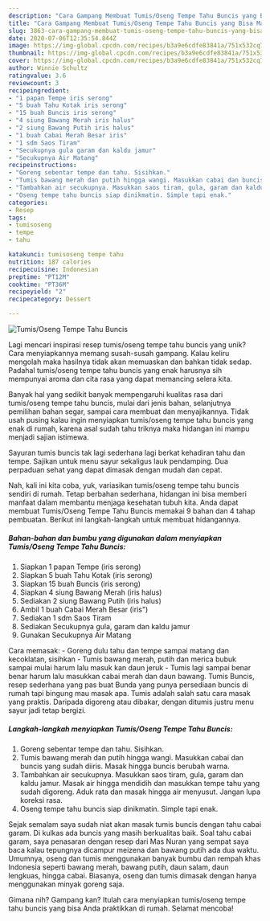 ```yaml
---
description: "Cara Gampang Membuat Tumis/Oseng Tempe Tahu Buncis yang Bisa Manjain Lidah"
title: "Cara Gampang Membuat Tumis/Oseng Tempe Tahu Buncis yang Bisa Manjain Lidah"
slug: 3863-cara-gampang-membuat-tumis-oseng-tempe-tahu-buncis-yang-bisa-manjain-lidah
date: 2020-07-06T12:35:54.844Z
image: https://img-global.cpcdn.com/recipes/b3a9e6cdfe83841a/751x532cq70/tumisoseng-tempe-tahu-buncis-foto-resep-utama.jpg
thumbnail: https://img-global.cpcdn.com/recipes/b3a9e6cdfe83841a/751x532cq70/tumisoseng-tempe-tahu-buncis-foto-resep-utama.jpg
cover: https://img-global.cpcdn.com/recipes/b3a9e6cdfe83841a/751x532cq70/tumisoseng-tempe-tahu-buncis-foto-resep-utama.jpg
author: Winnie Schultz
ratingvalue: 3.6
reviewcount: 3
recipeingredient:
- "1 papan Tempe iris serong"
- "5 buah Tahu Kotak iris serong"
- "15 buah Buncis iris serong"
- "4 siung Bawang Merah iris halus"
- "2 siung Bawang Putih iris halus"
- "1 buah Cabai Merah Besar iris"
- "1 sdm Saos Tiram"
- "Secukupnya gula garam dan kaldu jamur"
- "Secukupnya Air Matang"
recipeinstructions:
- "Goreng sebentar tempe dan tahu. Sisihkan."
- "Tumis bawang merah dan putih hingga wangi. Masukkan cabai dan buncis yang sudah diiris. Masak hingga buncis berubah warna."
- "Tambahkan air secukupnya. Masukkan saos tiram, gula, garam dan kaldu jamur. Masak air hingga mendidih dan masukkan tempe tahu yang sudah digoreng. Aduk rata dan masak hingga air menyusut. Jangan lupa koreksi rasa."
- "Oseng tempe tahu buncis siap dinikmatin. Simple tapi enak."
categories:
- Resep
tags:
- tumisoseng
- tempe
- tahu

katakunci: tumisoseng tempe tahu 
nutrition: 187 calories
recipecuisine: Indonesian
preptime: "PT12M"
cooktime: "PT36M"
recipeyield: "2"
recipecategory: Dessert

---
```



![Tumis/Oseng Tempe Tahu Buncis](https://img-global.cpcdn.com/recipes/b3a9e6cdfe83841a/751x532cq70/tumisoseng-tempe-tahu-buncis-foto-resep-utama.jpg)

Lagi mencari inspirasi resep tumis/oseng tempe tahu buncis yang unik? Cara menyiapkannya memang susah-susah gampang. Kalau keliru mengolah maka hasilnya tidak akan memuaskan dan bahkan tidak sedap. Padahal tumis/oseng tempe tahu buncis yang enak harusnya sih mempunyai aroma dan cita rasa yang dapat memancing selera kita.

Banyak hal yang sedikit banyak mempengaruhi kualitas rasa dari tumis/oseng tempe tahu buncis, mulai dari jenis bahan, selanjutnya pemilihan bahan segar, sampai cara membuat dan menyajikannya. Tidak usah pusing kalau ingin menyiapkan tumis/oseng tempe tahu buncis yang enak di rumah, karena asal sudah tahu triknya maka hidangan ini mampu menjadi sajian istimewa.

Sayuran tumis buncis tak lagi sederhana lagi berkat kehadiran tahu dan tempe. Sajikan untuk menu sayur sekaligus lauk pendamping. Dua perpaduan sehat yang dapat dimasak dengan mudah dan cepat.


Nah, kali ini kita coba, yuk, variasikan tumis/oseng tempe tahu buncis sendiri di rumah. Tetap berbahan sederhana, hidangan ini bisa memberi manfaat dalam membantu menjaga kesehatan tubuh kita. Anda dapat membuat Tumis/Oseng Tempe Tahu Buncis memakai 9 bahan dan 4 tahap pembuatan. Berikut ini langkah-langkah untuk membuat hidangannya.

<!--inarticleads1-->

##### Bahan-bahan dan bumbu yang digunakan dalam menyiapkan Tumis/Oseng Tempe Tahu Buncis:

1. Siapkan 1 papan Tempe (iris serong)
1. Siapkan 5 buah Tahu Kotak (iris serong)
1. Siapkan 15 buah Buncis (iris serong)
1. Siapkan 4 siung Bawang Merah (iris halus)
1. Sediakan 2 siung Bawang Putih (iris halus)
1. Ambil 1 buah Cabai Merah Besar (iris&#34;)
1. Sediakan 1 sdm Saos Tiram
1. Sediakan Secukupnya gula, garam dan kaldu jamur
1. Gunakan Secukupnya Air Matang


Cara memasak: - Goreng dulu tahu dan tempe sampai matang dan kecoklatan, sisihkan - Tumis bawang merah, putih dan merica bubuk sampai mulai harum lalu masuk kan daun jeruk - Tumis lagi sampai benar benar harum lalu masukkan cabai merah dan daun bawang. Tumis Buncis, resep sederhana yang pas buat Bunda yang punya persediaan buncis di rumah tapi bingung mau masak apa. Tumis adalah salah satu cara masak yang praktis. Daripada digoreng atau dibakar, dengan ditumis justru menu sayur jadi tetap bergizi. 

<!--inarticleads2-->

##### Langkah-langkah menyiapkan Tumis/Oseng Tempe Tahu Buncis:

1. Goreng sebentar tempe dan tahu. Sisihkan.
1. Tumis bawang merah dan putih hingga wangi. Masukkan cabai dan buncis yang sudah diiris. Masak hingga buncis berubah warna.
1. Tambahkan air secukupnya. Masukkan saos tiram, gula, garam dan kaldu jamur. Masak air hingga mendidih dan masukkan tempe tahu yang sudah digoreng. Aduk rata dan masak hingga air menyusut. Jangan lupa koreksi rasa.
1. Oseng tempe tahu buncis siap dinikmatin. Simple tapi enak.


Sejak semalam saya sudah niat akan masak tumis buncis dengan tahu cabai garam. Di kulkas ada buncis yang masih berkualitas baik. Soal tahu cabai garam, saya penasaran dengan resep dari Mas Nuran yang sempat saya baca kalau tepungnya dicampur meizena dan bawang putih ada dua waktu. Umumnya, oseng dan tumis menggunakan banyak bumbu dan rempah khas Indonesia seperti bawang merah, bawang putih, daun salam, daun lengkuas, hingga cabai. Biasanya, oseng dan tumis dimasak dengan hanya menggunakan minyak goreng saja. 

Gimana nih? Gampang kan? Itulah cara menyiapkan tumis/oseng tempe tahu buncis yang bisa Anda praktikkan di rumah. Selamat mencoba!
